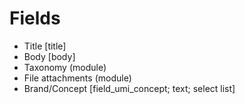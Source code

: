 # Fields

* Title [title]
* Body [body]
* Taxonomy (module)
* File attachments (module)
* Brand/Concept [field_umi_concept; text; select list]
